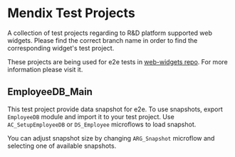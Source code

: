 # Mendix Test Projects

A collection of test projects regarding to R&D platform supported web widgets. Please find the correct branch name in order to find the corresponding widget's test project.

These projects are being used for e2e tests in [web-widgets repo](https://github.com/mendix/web-widgets). For more information please visit it.

## EmployeeDB_Main

This test project provide data snapshot for e2e. To use snapshots, export `EmployeeDB` module and import it to your test project.
Use `AC_SetupEmployeeDB` or `DS_Employee` microflows to load snapshot.

You can adjust snapshot size by changing `ARG_Snapshot` microflow and selecting one of available snapshots.

